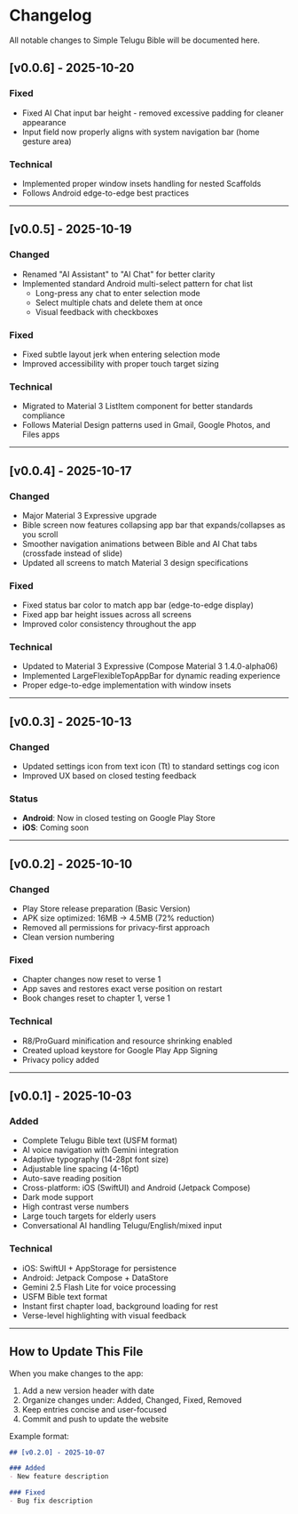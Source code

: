 # Changelog

All notable changes to Simple Telugu Bible will be documented here.

## [v0.0.6] - 2025-10-20

### Fixed
- Fixed AI Chat input bar height - removed excessive padding for cleaner appearance
- Input field now properly aligns with system navigation bar (home gesture area)

### Technical
- Implemented proper window insets handling for nested Scaffolds
- Follows Android edge-to-edge best practices

---

## [v0.0.5] - 2025-10-19

### Changed
- Renamed "AI Assistant" to "AI Chat" for better clarity
- Implemented standard Android multi-select pattern for chat list
  - Long-press any chat to enter selection mode
  - Select multiple chats and delete them at once
  - Visual feedback with checkboxes

### Fixed
- Fixed subtle layout jerk when entering selection mode
- Improved accessibility with proper touch target sizing

### Technical
- Migrated to Material 3 ListItem component for better standards compliance
- Follows Material Design patterns used in Gmail, Google Photos, and Files apps

---

## [v0.0.4] - 2025-10-17

### Changed
- Major Material 3 Expressive upgrade
- Bible screen now features collapsing app bar that expands/collapses as you scroll
- Smoother navigation animations between Bible and AI Chat tabs (crossfade instead of slide)
- Updated all screens to match Material 3 design specifications

### Fixed
- Fixed status bar color to match app bar (edge-to-edge display)
- Fixed app bar height issues across all screens
- Improved color consistency throughout the app

### Technical
- Updated to Material 3 Expressive (Compose Material 3 1.4.0-alpha06)
- Implemented LargeFlexibleTopAppBar for dynamic reading experience
- Proper edge-to-edge implementation with window insets

---

## [v0.0.3] - 2025-10-13

### Changed
- Updated settings icon from text icon (Tt) to standard settings cog icon
- Improved UX based on closed testing feedback

### Status
- **Android**: Now in closed testing on Google Play Store
- **iOS**: Coming soon

---

## [v0.0.2] - 2025-10-10

### Changed
- Play Store release preparation (Basic Version)
- APK size optimized: 16MB → 4.5MB (72% reduction)
- Removed all permissions for privacy-first approach
- Clean version numbering

### Fixed
- Chapter changes now reset to verse 1
- App saves and restores exact verse position on restart
- Book changes reset to chapter 1, verse 1

### Technical
- R8/ProGuard minification and resource shrinking enabled
- Created upload keystore for Google Play App Signing
- Privacy policy added

---

## [v0.0.1] - 2025-10-03

### Added
- Complete Telugu Bible text (USFM format)
- AI voice navigation with Gemini integration
- Adaptive typography (14-28pt font size)
- Adjustable line spacing (4-16pt)
- Auto-save reading position
- Cross-platform: iOS (SwiftUI) and Android (Jetpack Compose)
- Dark mode support
- High contrast verse numbers
- Large touch targets for elderly users
- Conversational AI handling Telugu/English/mixed input

### Technical
- iOS: SwiftUI + AppStorage for persistence
- Android: Jetpack Compose + DataStore
- Gemini 2.5 Flash Lite for voice processing
- USFM Bible text format
- Instant first chapter load, background loading for rest
- Verse-level highlighting with visual feedback

---

## How to Update This File

When you make changes to the app:

1. Add a new version header with date
2. Organize changes under: Added, Changed, Fixed, Removed
3. Keep entries concise and user-focused
4. Commit and push to update the website

Example format:
```markdown
## [v0.2.0] - 2025-10-07

### Added
- New feature description

### Fixed
- Bug fix description
```
